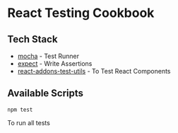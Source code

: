 # React Testing Cookbook

## Tech Stack

- [mocha](https://mochajs.org) - Test Runner
- [expect](https://jestjs.io/docs/expect) - Write Assertions
- [react-addons-test-utils](https://www.npmjs.com/package/react-addons-test-utils) - To Test React Components

## Available Scripts

`npm test`

To run all tests
